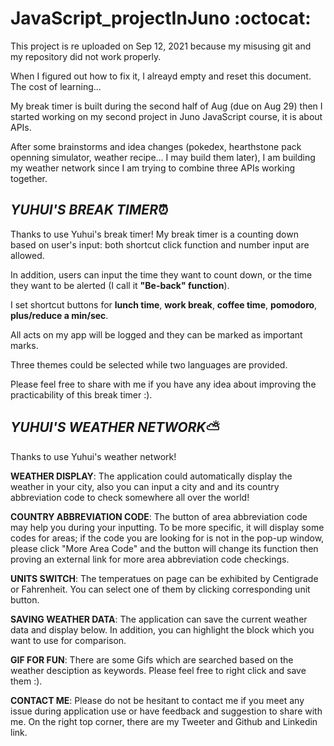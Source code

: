 # JavaScript_projectInJuno :octocat:    
  
This project is re uploaded on Sep 12, 2021 because my misusing git and my repository did not work properly. 
   
When I figured out how to fix it, I alreayd empty and reset this document. The cost of learning...  
  
My break timer is built during the second half of Aug (due on Aug 29) then I started working on my second project in Juno JavaScript course, it is about APIs.  
  
After some brainstorms and idea changes (pokedex, hearthstone pack openning simulator, weather recipe... I may build them later), I am building my weather network since I am trying to combine three APIs working together.  
  

## _YUHUI'S BREAK TIMER_:alarm_clock:  
   
Thanks to use Yuhui's break timer! My break timer is a counting down based on user's input: both shortcut click function and number input are allowed.  
  
In addition, users can input the time they want to count down, or the time they want to be alerted (I call it __"Be-back" function__). 
   
I set shortcut buttons for __lunch time__, __work break__, __coffee time__, __pomodoro__, __plus/reduce a min/sec__. 
   
All acts on my app will be logged and they can be marked as important marks.  
  
Three themes could be selected while two languages are provided.  
  
Please feel free to share with me if you have any idea about improving the practicability of this break timer :).  
  

## _YUHUI'S WEATHER NETWORK_:partly_sunny:  
    
Thanks to use Yuhui's weather network!  
  
__WEATHER DISPLAY__: The application could automatically display the weather in your city, also you can input a city and and its country abbreviation code to check somewhere all over the world!  
  
__COUNTRY ABBREVIATION CODE__: The button of area abbreviation code may help you during your inputting. To be more specific, it will display some codes for areas; if the code you are looking for is not in the pop-up window, please click "More Area Code" and the button will change its function then proving an external link for more area abbreviation code checkings.  
  
__UNITS SWITCH__: The temperatues on page can be exhibited by Centigrade or Fahrenheit. You can select one of them by clicking corresponding unit button.  
  
__SAVING WEATHER DATA__: The application can save the current weather data and display below. In addition, you can highlight the block which you want to use for comparison.  
  
__GIF FOR FUN__: There are some Gifs which are searched based on the weather desciption as keywords. Please feel free to right click and save them :).  
  
__CONTACT ME__: Please do not be hesitant to contact me if you meet any issue during application use or have feedback and suggestion to share with me. On the right top corner, there are my Tweeter and Github and Linkedin link.  
  
